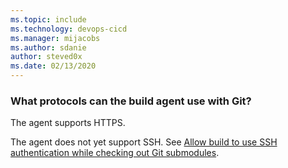 ```yaml
---
ms.topic: include
ms.technology: devops-cicd
ms.manager: mijacobs
ms.author: sdanie
author: steved0x
ms.date: 02/13/2020
---
```


### What protocols can the build agent use with Git?

The agent supports HTTPS.

The agent does not yet support SSH. See [Allow build to use SSH authentication while checking out Git submodules](https://social.msdn.microsoft.com/Forums/en-US/cdaf0fda-259c-4efe-8381-50309b2973fd/visual-studio-team-service-build-repositories-with-sub-modules-using-ssh?forum=TFService).
